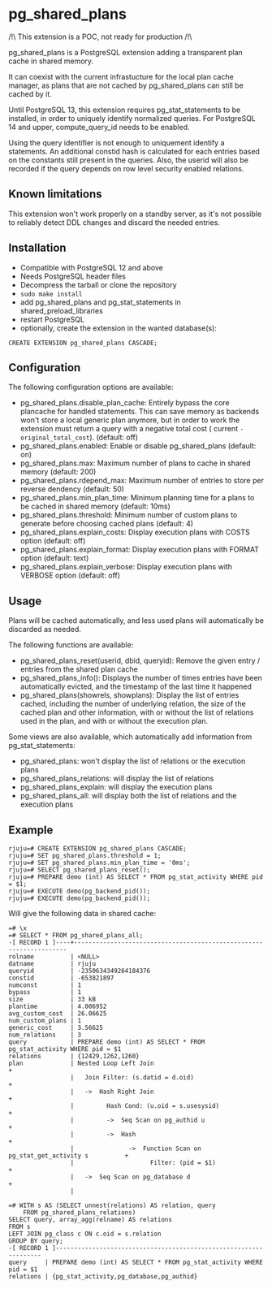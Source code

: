 pg_shared_plans
===============

/!\ This extension is a POC, not ready for production /!\

pg_shared_plans is a PostgreSQL extension adding a transparent plan cache in
shared memory.

It can coexist with the current infrastucture for the local plan cache manager,
as plans that are not cached by pg_shared_plans can still be cached by it.

Until PostgreSQL 13, this extension requires pg_stat_statements to be
installed, in order to uniquely identify normalized queries.  For PostgreSQL 14
and upper, compute_query_id needs to be enabled.

Using the query identifier is not enough to uniquement identify a statements.
An additional constid hash is calculated for each entries based on the
constants still present in the queries.  Also, the userid will also be recorded
if the query depends on row level security enabled relations.

Known limitations
-----------------

This extension won't work properly on a standby server, as it's not possible to
reliably detect DDL changes and discard the needed entries.

Installation
------------

- Compatible with PostgreSQL 12 and above
- Needs PostgreSQL header files
- Decompress the tarball or clone the repository
- `sudo make install`
- add pg_shared_plans and pg_stat_statements in shared_preload_libraries
- restart PostgreSQL
- optionally, create the extension in the wanted database(s):

```
CREATE EXTENSION pg_shared_plans CASCADE;
```

Configuration
-------------

The following configuration options are available:

- pg_shared_plans.disable_plan_cache: Entirely bypass the core plancache for
  handled statements.  This can save memory as backends won't store a local
  generic plan anymore, but in order to work the extension must return a query
  with a negative total cost ( current `- original_total_cost`). (default: off)
- pg_shared_plans.enabled: Enable or disable pg_shared_plans (default: on)
- pg_shared_plans.max: Maximum number of plans to cache in shared memory
  (default: 200)
- pg_shared_plans.rdepend_max: Maximum number of entries to store per reverse
  dendency (default: 50)
- pg_shared_plans.min_plan_time: Minimum planning time for a plans to be cached
  in shared memory (default: 10ms)
- pg_shared_plans.threshold: Minimum number of custom plans to generate before
  choosing cached plans (default: 4)
- pg_shared_plans.explain_costs: Display execution plans with COSTS option
  (default: off)
- pg_shared_plans.explain_format: Display execution plans with FORMAT option
  (default: text)
- pg_shared_plans.explain_verbose: Display execution plans with VERBOSE option
  (default: off)

Usage
-----

Plans will be cached automatically, and less used plans will automatically be
discarded as needed.

The following functions are available:

- pg_shared_plans_reset(userid, dbid, queryid): Remove the given entry /
  entries from the shared plan cache
- pg_shared_plans_info(): Displays the number of times entries have been
  automatically evicted, and the timestamp of the last time it happened
- pg_shared_plans(showrels, showplans): Display the list of entries cached,
  including the number of underlying relation, the size of the cached plan and
  other information, with or without the list of relations used in the plan,
  and with or without the execution plan.

Some views are also available, which automatically add information from
pg_stat_statements:

- pg_shared_plans: won't display the list of relations or the execution plans
- pg_shared_plans_relations: will display the list of relations
- pg_shared_plans_explain: will display the execution plans
- pg_shared_plans_all: will display both the list of relations and the
  execution plans

Example
-------

```
rjuju=# CREATE EXTENSION pg_shared_plans CASCADE;
rjuju=# SET pg_shared_plans.threshold = 1;
rjuju=# SET pg_shared_plans.min_plan_time = '0ms';
rjuju=# SELECT pg_shared_plans_reset();
rjuju=# PREPARE demo (int) AS SELECT * FROM pg_stat_activity WHERE pid = $1;
rjuju=# EXECUTE demo(pg_backend_pid());
rjuju=# EXECUTE demo(pg_backend_pid());
```

Will give the following data in shared cache:

```
=# \x
=# SELECT * FROM pg_shared_plans_all;
-[ RECORD 1 ]----+--------------------------------------------------------------------
rolname          | <NULL>
datname          | rjuju
queryid          | -2350634349264184376
constid          | -653821897
numconst         | 1
bypass           | 1
size             | 33 kB
plantime         | 4.006952
avg_custom_cost  | 26.06625
num_custom_plans | 1
generic_cost     | 3.56625
num_relations    | 3
query            | PREPARE demo (int) AS SELECT * FROM pg_stat_activity WHERE pid = $1
relations        | {12429,1262,1260}
plan             | Nested Loop Left Join                                              +
                 |   Join Filter: (s.datid = d.oid)                                   +
                 |   ->  Hash Right Join                                              +
                 |         Hash Cond: (u.oid = s.usesysid)                            +
                 |         ->  Seq Scan on pg_authid u                                +
                 |         ->  Hash                                                   +
                 |               ->  Function Scan on pg_stat_get_activity s          +
                 |                     Filter: (pid = $1)                             +
                 |   ->  Seq Scan on pg_database d                                    +
                 |

=# WITH s AS (SELECT unnest(relations) AS relation, query
    FROM pg_shared_plans_relations)
SELECT query, array_agg(relname) AS relations
FROM s
LEFT JOIN pg_class c ON c.oid = s.relation
GROUP BY query;
-[ RECORD 1 ]------------------------------------------------------------------
query     | PREPARE demo (int) AS SELECT * FROM pg_stat_activity WHERE pid = $1
relations | {pg_stat_activity,pg_database,pg_authid}

```

